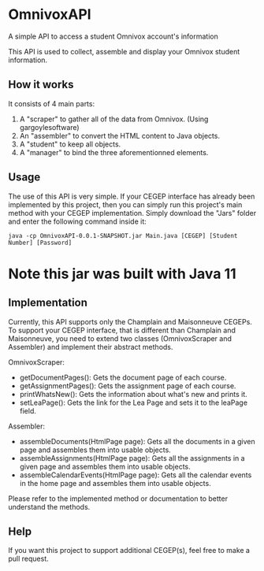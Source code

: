 # OmnivoxAPI
A simple API to access a student Omnivox account's information

This API is used to collect, assemble and display your Omnivox student information. 

## How it works
It consists of 4 main parts: 
1. A "scraper" to gather all of the data from Omnivox. (Using gargoylesoftware)
2. An "assembler" to convert the HTML content to Java objects.
3. A "student" to keep all objects.
4. A "manager" to bind the three aforementionned elements.

## Usage
The use of this API is very simple. If your CEGEP interface has already been implemented by this project, then you can simply run this project's main method with your CEGEP implementation. Simply download the "Jars" folder and enter the following command inside it:
```
java -cp OmnivoxAPI-0.0.1-SNAPSHOT.jar Main.java [CEGEP] [Student Number] [Password]
```

# Note this jar was built with Java 11

## Implementation
Currently, this API supports only the Champlain and Maisonneuve CEGEPs. To support your CEGEP interface, that is different than Champlain and Maisonneuve, you need to extend two classes (OmnivoxScraper and Assembler) and implement their abstract methods. 

OmnivoxScraper:
* getDocumentPages(): Gets the document page of each course.
* getAssignmentPages(): Gets the assignment page of each course.
* printWhatsNew(): Gets the information about what's new and prints it.
* setLeaPage(): Gets the link for the Lea Page and sets it to the leaPage field.

Assembler:
* assembleDocuments(HtmlPage page): Gets all the documents in a given page and assembles them into usable objects.
* assembleAssignments(HtmlPage page): Gets all the assignments in a given page and assembles them into usable objects.
* assembleCalendarEvents(HtmlPage page): Gets all the calendar events in the home page and assembles them into usable objects.

Please refer to the implemented method or documentation to better understand the methods.

## Help
If you want this project to support additional CEGEP(s), feel free to make a pull request.
